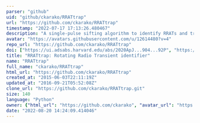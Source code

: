 ```yaml
---
parser: "github"
uid: "github/ckarako/RRATtrap"
url: "https://github.com/ckarako/RRATtrap"
timestamp: "2022-07-17 17:13:26.480467"
description: "A single-pulse sifting algorithm to identify RRATs and transients using output from Scott Ransom's PRESTO single_pulse_search.py . Code described and applied in Karako-Argaman et al. 2015: http://adsabs.harvard.edu/abs/2015ApJ...809...67K"
avatar: "https://avatars.githubusercontent.com/u/12614480?v=4"
repo_url: "https://github.com/ckarako/RRATtrap"
doi: ["https://ui.adsabs.harvard.edu/abs/2020ApJ...904...92P", "https://ui.adsabs.harvard.edu/abs/2015ApJ...809...67K", "https://ui.adsabs.harvard.edu/abs/2020ascl.soft11017K/abstract"]
title: "RRATtrap: Rotating Radio Transient identifier"
name: "RRATtrap"
full_name: "ckarako/RRATtrap"
html_url: "https://github.com/ckarako/RRATtrap"
created_at: "2015-06-03T22:11:19Z"
updated_at: "2016-09-21T05:52:08Z"
clone_url: "https://github.com/ckarako/RRATtrap.git"
size: 140
language: "Python"
owner: {"html_url": "https://github.com/ckarako", "avatar_url": "https://avatars.githubusercontent.com/u/12614480?v=4", "login": "ckarako", "type": "User"}
date: "2022-08-20 14:24:09.414046"
---
```

